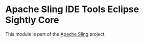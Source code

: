 # Apache Sling IDE Tools Eclipse Sightly Core

This module is part of the [Apache Sling](https://sling.apache.org) project.
